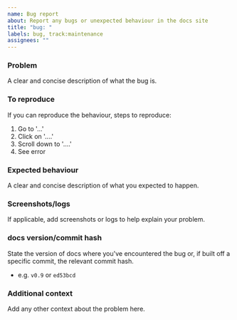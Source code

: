```yaml
---
name: Bug report
about: Report any bugs or unexpected behaviour in the docs site
title: "bug: "
labels: bug, track:maintenance
assignees: ""
---
```


### Problem

A clear and concise description of what the bug is.

### To reproduce

If you can reproduce the behaviour, steps to reproduce:

1. Go to '...'
2. Click on '....'
3. Scroll down to '....'
4. See error

### Expected behaviour

A clear and concise description of what you expected to happen.

### Screenshots/logs

If applicable, add screenshots or logs to help explain your problem.

### docs version/commit hash

State the version of docs where you've encountered the bug or, if built off a specific commit, the relevant commit hash.

- e.g. `v0.9` or `ed53bcd`

### Additional context

Add any other context about the problem here.

